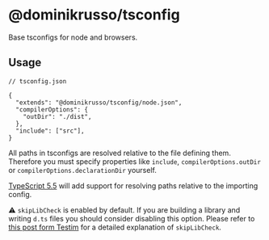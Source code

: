 # @dominikrusso/tsconfig

Base tsconfigs for node and browsers.

## Usage

```jsonc
// tsconfig.json

{
  "extends": "@dominikrusso/tsconfig/node.json",
  "compilerOptions": {
    "outDir": "./dist",
  },
  "include": ["src"],
}
```

All paths in tsconfigs are resolved relative to the file defining them.
Therefore you must specify properties like `include`,
`compilerOptions.outDir` or `compilerOptions.declarationDir` yourself.

[TypeScript 5.5](https://devblogs.microsoft.com/typescript/announcing-typescript-5-5-beta/#the-configdir-template-variable-for-configuration-files)
will add support for resolving paths relative to the importing config.

⚠️ `skipLibCheck` is enabled by default.
If you are building a library and writing `d.ts` files
you should consider disabling this option.
Please refer to
[this post form Testim](https://www.testim.io/blog/typescript-skiplibcheck/)
for a detailed explanation of `skipLibCheck`.

